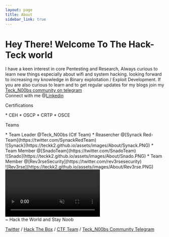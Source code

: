 ```yaml
---
layout: page
title: About
sidebar_link: true
---
```


<h1 class="message">
  Hey There! Welcome To The Hack-Teck world
</h1>

I have a keen interest in core Pentesting and Research, Always curious to learn new things especially about wifi and system hacking.
looking forward to increasing my knowledge in Binary exploitation / Exploit Development. If you are also curious to learn and to get regular updates for my blogs join my [Teck_N00bs community on telegram](https://t.me/Teck_N00bs)
<br> Connect with me @[Linkedin](https://www.linkedin.com/in/kritik-dalbehera-teck-k2-7718065b/)
<p class="message">
  Certifications
</p>
* CEH
* OSCP
* CRTP
* OSCE
<p class="message">
  Teams
</p>
* Team Leader @Teck_N00bs (Ctf Team)
* Reasercher @[Synack Red-Team](https://twitter.com/SynackRedTeam)
<br> ![Synack](https://teckk2.github.io/assets/images/About/Synack.PNG)
* Team Member @[SnadoTeam](https://twitter.com/SnadoTeam)
<br> ![Snado](https://teckk2.github.io/assets/images/About/Snado.PNG)
* Team Member @[Rev3rseSecurity](https://twitter.com/rev3rsesecurity)
<br> ![Rev3rse](https://teckk2.github.io/assets/images/About/Rev3rse.PNG)
<div class="background-wrap">
	<video id="video-bg-elem" preload="auto" autoplay="true" loop="loop" muted="muted">
		<Source src="https://media.giphy.com/media/l4FGF4DVYSeS5oIx2/giphy.mp4" type="video/mp4">
	</video>
</div>
~ Hack the World and Stay Noob

[Twitter](https://twitter.com/Teck__K2) / [Hack The Box](https://www.hackthebox.eu/profile/966) / [CTF Team](https://ctftime.org/team/20102) /
[Teck_N00bs Community Telegram](https://t.me/Teck_N00bs)

<script src="https://www.hackthebox.eu/badge/966"></script>
